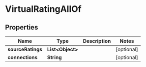

# VirtualRatingAllOf


## Properties

| Name | Type | Description | Notes |
|------------ | ------------- | ------------- | -------------|
|**sourceRatings** | **List&lt;Object&gt;** |  |  [optional] |
|**connections** | **String** |  |  [optional] |



